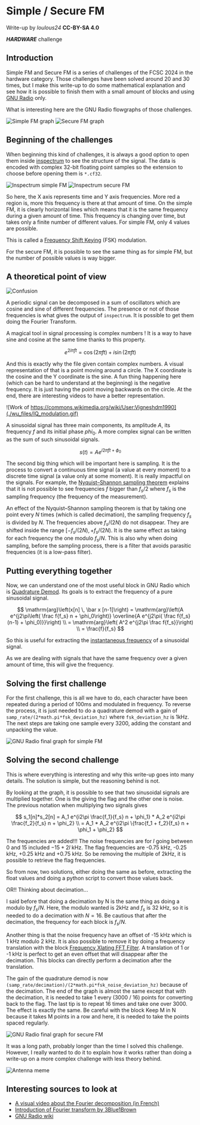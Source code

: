 # Simple / Secure FM
Write-up by *loulous24* **CC-BY-SA 4.0**

***HARDWARE*** challenge

## Introduction

Simple FM and Secure FM is a series of challenges of the FCSC 2024 in the hardware category. Those challenges have been solved around 20 and 30 times, but I make this write-up to do some mathematical explanation and see how it is possible to finish them with a small amount of blocks and using [GNU Radio](https://www.gnuradio.org/) only.

What is interesting here are the GNU Radio flowgraphs of those challenges.

![Simple FM graph](./wu_files/simple-fm-graph.png)
![Secure FM graph](./wu_files/secure-fm-graph.png)

## Beginning of the challenges

When beginning this kind of challenges, it is always a good option to open them inside [inspectrum](https://github.com/miek/inspectrum) to see the structure of the signal. The data is encoded with complex 32-bit floating point samples so the extension to choose before opening them is `*.cf32`.

![Inspectrum simple FM](./wu_files/inspectrum_simple_fm.png)
![Inspectrum secure FM](./wu_files/inspectrum_secure_fm.png)

So here, the X axis represents time and Y axis frequencies. More red a region is, more this frequency is there at that amount of time. On the simple FM, it is clearly horizontal lines which means that it is the same frequency during a given amount of time. This frequency is changing over time, but takes only a finite number of different values. For simple FM, only 4 values are possible.

This is called a [Frequency Shift Keying](https://en.wikipedia.org/wiki/Frequency-shift_keying) (FSK) modulation.

For the secure FM, it is possible to see the same thing as for simple FM, but the number of possible values is way bigger.

## A theoretical point of view

![Confusion](./wu_files/confusion.jpg)

A periodic signal can be decomposed in a sum of oscillators which are cosine and sine of different frequencies. The presence or not of those frequencies is what gives the output of `inspectrum`. It is possible to get them doing the Fourier Transform.

A magical tool in signal processing is complex numbers ! It is a way to have sine and cosine at the same time thanks to this property.

$$
e^{2 i \pi f t} = \cos(2 \pi f t) + i \sin(2 \pi f t)
$$

And this is exactly why the file given contain complex numbers. A visual representation of that is a point moving around a circle. The X coordinate is the cosine and the Y coordinate is the sine. A fun thing happening here (which can be hard to understand at the beginning) is the negative frequency. It is just having the point moving backwards on the circle. At the end, there are interesting videos to have a better representation.

![Work of https://commons.wikimedia.org/wiki/User:Vigneshdm1990](./wu_files/IQ_modulation.gif)

A sinusoidal signal has three main components, its amplitude $A$, its frequency $f$ and its initial phase $phi_0$. A more complex signal can be written as the sum of such sinusoidal signals.

$$
s(t) = A e^{i2\pi f t  + \phi_0}
$$

The second big thing which will be important here is sampling. It is the process to convert a continuous time signal (a value at every moment) to a discrete time signal (a value only at some moment). It is really impactful on the signals. For example, the [Nyquist–Shannon sampling theorem](https://en.wikipedia.org/wiki/Nyquist%E2%80%93Shannon_sampling_theorem) explains that it is not possible to see frequencies $f$ bigger than $f_s/2$ where $f_s$ is the sampling frequency (the frequency of the measurement).

An effect of the Nyquist–Shannon sampling theorem is that by taking one point every $N$ times (which is called decimation), the sampling frequency $f_s$ is divided by $N$. The frequencies above $f_s/(2N)$ do not disappear. They are shifted inside the range $[-f_s/(2N), +f_s/(2N)$. It is the same effect as taking for each frequency the one modulo $f_s/N$. This is also why when doing sampling, before the sampling process, there is a filter that avoids parasitic frequencies (it is a low-pass filter).


## Putting everything together

Now, we can understand one of the most useful block in GNU Radio which is [Quadrature Demod](https://wiki.gnuradio.org/index.php?title=Quadrature_Demod). Its goals is to extract the frequency of a pure sinusoidal signal.

$$
\mathrm{arg}\left(x[n] \, \bar x [n-1]\right) = \mathrm{arg}\left(A e^{j2\pi\left( \frac f{f_s} n + \phi_0\right)} \overline{A e^{j2\pi( \frac f{f_s} (n-1) + \phi_0)}}\right) \\
= \mathrm{arg}\left( A^2 e^{j2\pi \frac f{f_s}}\right) \\
= \frac{f}{f_s}
$$

So this is useful for extracting the [instantaneous frequency](https://en.wikipedia.org/wiki/Instantaneous_phase_and_frequency) of a sinusoidal signal.

As we are dealing with signals that have the same frequency over a given amount of time, this will give the frequency.

## Solving the first challenge

For the first challenge, this is all we have to do, each character have been repeated during a period of 100ms and modulated in frequency. To reverse the process, it is just needed to do a quadrature demod with a gain of `samp_rate/(2*math.pi*fsk_deviation_hz)` where `fsk_deviation_hz` is 1kHz. The next steps are taking one sample every 3200, adding the constant and unpacking the value.

![GNU Radio final graph for simple FM](./wu_files/solve_simple_fm.png)

## Solving the second challenge

This is where everything is interesting and why this write-up goes into many details. The solution is simple, but the reasoning behind is not.

By looking at the graph, it is possible to see that two sinusoidal signals are multiplied together. One is the giving the flag and the other one is noise. The previous notation when multiplying two signals gives

$$
s_1[n]*s_2[n] = A_1 e^{i2\pi \frac{f_1}{f_s} n + \phi_1} * A_2 e^{i2\pi \frac{f_2}{f_s} n + \phi_2} \\
= A_1 * A_2 e^{i2\pi \{frac{f_1 + f_2}{f_s} n + \phi_1 + \phi_2}
$$

The frequencies are added!!! The noise frequencies are for $l$ going between 0 and 15 included $-15 + 2l$ kHz. The flag frequencies are -0.75 kHz, -0.25 kHz, +0.25 kHz and +0.75 kHz. So be removing the multiple of 2kHz, it is possible to retrieve the flag frequencies.

So from now, two solutions, either doing the same as before, extracting the float values and doing a python script to convert those values back.

OR!! Thinking about decimation...

I said before that doing a decimation by N is the same thing as doing a modulo by $f_s/N$. Here, the modulo wanted is 2kHz and $f_s$ is 32 kHz, so it is needed to do a decimation with $N = 16$. Be cautious that after the decimation, the frequency for each block is $f_s/N$.

Another thing is that the noise frequency have an offset of -15 kHz which is 1 kHz modulo 2 kHz. It is also possible to remove it by doing a frequency translation with the block [Frequency Xlating FFT Filter](https://wiki.gnuradio.org/index.php/Frequency_Xlating_FFT_Filter). A translation of 1 or -1 kHz is perfect to get an even offset that will disappear after the decimation. This blocks can directly perform a decimation after the translation.

The gain of the quadrature demod is now `(samp_rate/decimation)/(2*math.pi*fsk_noise_deviation_hz)` because of the decimation. The end of the graph is almost the same except that with the decimation, it is needed to take 1 every (3000 / 16) points for converting back to the flag. The last tip is to repeat 16 times and take one over 3000. The effect is exactly the same. Be careful with the block Keep M in N because it takes M points in a row and here, it is needed to take the points spaced regularly.

![GNU Radio final graph for secure FM](./wu_files/solve_secure_fm.png)

It was a long path, probably longer than the time I solved this challenge. However, I really wanted to do it to explain how it works rather than doing a write-up on a more complex challenge with less theory behind.

![Antenna meme](./wu_files/antenna.jpg)

## Interesting sources to look at

- [A visual video about the Fourier decomposition (in French)](https://www.youtube.com/watch?v=uazPP0ny3XQ)
- [Introduction of Fourier transform by 3Blue1Brown](https://www.youtube.com/watch?v=spUNpyF58BY)
- [GNU Radio wiki](https://wiki.gnuradio.org/index.php/Main_Page)
